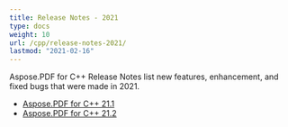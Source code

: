```yaml
---
title: Release Notes - 2021
type: docs
weight: 10
url: /cpp/release-notes-2021/
lastmod: "2021-02-16"
---
```

Aspose.PDF for C++ Release Notes list new features, enhancement, and fixed bugs that were made in 2021.

- [Aspose.PDF for C++ 21.1](/pdf/cpp/aspose-pdf-for-cpp-21-1-release-notes/)
- [Aspose.PDF for C++ 21.2](/pdf/cpp/aspose-pdf-for-cpp-21-2-release-notes/)